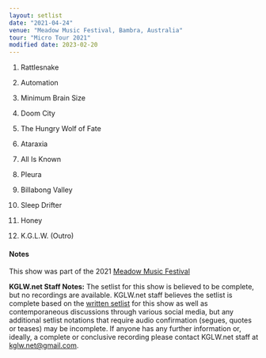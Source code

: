 ```yaml
---
layout: setlist
date: "2021-04-24"
venue: "Meadow Music Festival, Bambra, Australia"
tour: "Micro Tour 2021"
modified date: 2023-02-20
---
```



 1. Rattlesnake

 2. Automation

 3. Minimum Brain Size

 4. Doom City

 5. The Hungry Wolf of Fate

 6. Ataraxia

 7. All Is Known

 8. Pleura

 9. Billabong Valley

10. Sleep Drifter

11. Honey

12. K.G.L.W. (Outro)


#### Notes

This show was part of the 2021 [Meadow Music Festival](https://www.meadowmf.com/) 

**KGLW.net Staff Notes:** The setlist for this show is believed to be complete, but no recordings are available.  KGLW.net staff believes the setlist is complete based on the [written setlist](https://www.reddit.com/r/KGATLW/comments/mxip7s/setlisttttt/) for this show as well as contemporaneous discussions through various social media, but any additional setlist notations that require audio confirmation (segues, quotes or teases) may be incomplete. If anyone has any further information or, ideally, a complete or conclusive recording please contact KGLW.net staff at [kglw.net@gmail.com](email:kglw.net@gmail.com).



